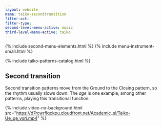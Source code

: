 ```yaml
---
layout: website
name: taiko-secondtransition
filter-act:
filter-type:
second-level-menu-active: music
third-level-menu-active: taiko
---
```


{% include second-menu-elements.html %}
{% include menu-instrument-small.html %}

<main class="page-content">
<div class="wrapper sidebar-contents">
  <aside class="sidebar-contents__table">
    {% include taiko-patterns-catalog.html %}
  </aside>
  <section class="sidebar-contents__section">
  <div class="text-container">
    <h2>Second transition</h2>
    <p>Second transition patterns move from the Ground to the Closing pattern, so the rhythm usually slows down. The <em>age</em> is one example, among other patterns,  playing this transitional function.</p>

{% include video-no-background.html
  src="https://d7rcwrflqckpu.cloudfront.net/Academic_sl/Taiko-Ue_ge_yori.mp4"
%}
  </div>
  </section>
  </div>
</main>
